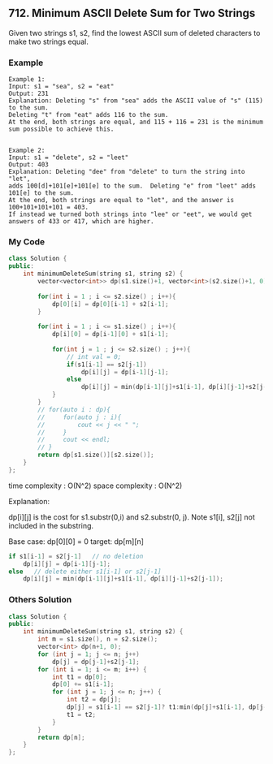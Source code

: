 ## 712. Minimum ASCII Delete Sum for Two Strings

Given two strings s1, s2, find the lowest ASCII sum of deleted characters to make two strings equal.

### Example
```
Example 1:
Input: s1 = "sea", s2 = "eat"
Output: 231
Explanation: Deleting "s" from "sea" adds the ASCII value of "s" (115) to the sum.
Deleting "t" from "eat" adds 116 to the sum.
At the end, both strings are equal, and 115 + 116 = 231 is the minimum sum possible to achieve this.


Example 2:
Input: s1 = "delete", s2 = "leet"
Output: 403
Explanation: Deleting "dee" from "delete" to turn the string into "let",
adds 100[d]+101[e]+101[e] to the sum.  Deleting "e" from "leet" adds 101[e] to the sum.
At the end, both strings are equal to "let", and the answer is 100+101+101+101 = 403.
If instead we turned both strings into "lee" or "eet", we would get answers of 433 or 417, which are higher.
```

### My Code
```c++
class Solution {
public:
    int minimumDeleteSum(string s1, string s2) {
        vector<vector<int>> dp(s1.size()+1, vector<int>(s2.size()+1, 0));
        
        for(int i = 1 ; i <= s2.size() ; i++){
            dp[0][i] = dp[0][i-1] + s2[i-1];
        }
        
        for(int i = 1 ; i <= s1.size() ; i++){
            dp[i][0] = dp[i-1][0] + s1[i-1];
            
            for(int j = 1 ; j <= s2.size() ; j++){
                // int val = 0;
                if(s1[i-1] == s2[j-1])
                    dp[i][j] = dp[i-1][j-1];
                else
                    dp[i][j] = min(dp[i-1][j]+s1[i-1], dp[i][j-1]+s2[j-1]);
            }
        } 
        // for(auto i : dp){
        //     for(auto j : i){
        //         cout << j << " ";
        //     }
        //     cout << endl;
        // }
        return dp[s1.size()][s2.size()];
    }
};
```
time complexity : O(N^2)
space complexity : O(N^2)

Explanation:

dp[i][j] is the cost for s1.substr(0,i) and s2.substr(0, j). Note s1[i], s2[j] not included in the substring.

Base case: dp[0][0] = 0
target: dp[m][n]
```c++
if s1[i-1] = s2[j-1]   // no deletion
    dp[i][j] = dp[i-1][j-1];
else   // delete either s1[i-1] or s2[j-1]
    dp[i][j] = min(dp[i-1][j]+s1[i-1], dp[i][j-1]+s2[j-1]);
```

### Others Solution
```c++
class Solution {
public:
    int minimumDeleteSum(string s1, string s2) {
        int m = s1.size(), n = s2.size();
        vector<int> dp(n+1, 0);
        for (int j = 1; j <= n; j++)
            dp[j] = dp[j-1]+s2[j-1];
        for (int i = 1; i <= m; i++) {
            int t1 = dp[0];
            dp[0] += s1[i-1];
            for (int j = 1; j <= n; j++) {
                int t2 = dp[j];
                dp[j] = s1[i-1] == s2[j-1]? t1:min(dp[j]+s1[i-1], dp[j-1]+s2[j-1]);
                t1 = t2;
            }
        }
        return dp[n];
    }
};
```

